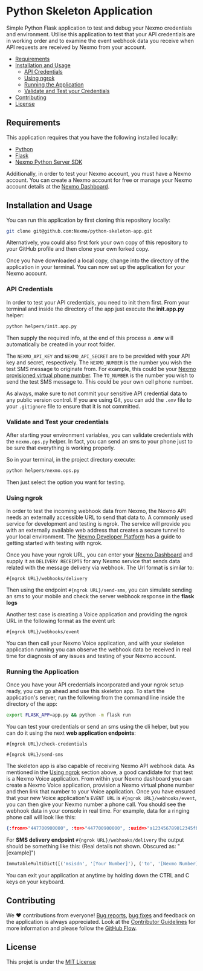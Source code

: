 # Python Skeleton Application

Simple Python Flask application to test and debug your Nexmo credentials and environment. Utilise this application to test that your API credentials are in working order and to examine the event webhook data you receive when API requests are received by Nexmo from your account.

- [Requirements](#requirements)
- [Installation and Usage](#installation-and-usage)
  - [API Credentials](#api-credentials)
  - [Using ngrok](#using-ngrok)
  - [Running the Application](#running-the-application)
  - [Validate and Test your Credentials](#validate-and-test-your-credentials)
- [Contributing](#contributing)
- [License](#license)

## Requirements

This application requires that you have the following installed locally:

- [Python](https://www.python.org)
- [Flask](https://https://github.com/pallets/flask)
- [Nexmo Python Server SDK](https://github.com/Nexmo/nexmo-python)

Additionally, in order to test your Nexmo account, you must have a Nexmo account. You can create a Nexmo account for free or manage your Nexmo account details at the [Nexmo Dashboard](https://dashboard.nexmo.com).

## Installation and Usage

You can run this application by first cloning this repository locally:

```bash
git clone git@github.com:Nexmo/python-skeleton-app.git
```

Alternatively, you could also first fork your own copy of this repository to your GitHub profile and then clone your own forked copy.

Once you have downloaded a local copy, change into the directory of the application in your terminal. You can now set up the application for your Nexmo account.

### API Credentials

In order to test your API credentials, you need to init them first. From your terminal and inside the directory of the app just execute the **init.app.py** helper:

```bash
python helpers/init.app.py
```

Then supply the required info, at the end of this process a **.env** will automatically be created in your root folder.

The `NEXMO_API_KEY` and `NEXMO_API_SECRET` are to be provided with your API key and secret, respectively. The `NEXMO_NUMBER` is the number you wish the test SMS message to originate from. For example, this could be your [Nexmo provisioned virtual phone number](https://developer.nexmo.com/numbers/overview). The `TO_NUMBER` is the number you wish to send the test SMS message to. This could be your own cell phone number.

As always, make sure to not commit your sensitive API credential data to any public version control. If you are using Git, you can add the `.env` file to your `.gitignore` file to ensure that it is not committed.

### Validate and Test your credentials

After starting your environment variables, you can validate credentials with the `nexmo.ops.py` helper. In fact, you can send an sms to your phone just to be sure that everything is working properly.

So in your terminal, in the project directory execute:

```bash
python helpers/nexmo.ops.py
```

Then just select the option you want for testing.

### Using ngrok

In order to test the incoming webhook data from Nexmo, the Nexmo API needs an externally accessible URL to send that data to. A commonly used service for development and testing is ngrok. The service will provide you with an externally available web address that creates a secure tunnel to your local environment. The [Nexmo Developer Platform](https://developer.nexmo.com/concepts/guides/testing-with-ngrok) has a guide to getting started with testing with ngrok.

Once you have your ngrok URL, you can enter your [Nexmo Dashboard](https://dashboard.nexmo.com/settings) and supply it as `DELIVERY RECEIPTS` for any Nexmo service that sends data related with the message delivery via webhook. The Url format is similar to:

`#{ngrok URL}/webhooks/delivery`

Then using the endpoint `#{ngrok URL}/send-sms`, you can simulate sending an sms to your mobile and check the server webhook response in the **flask logs**

Another test case is creating a Voice application and providing the ngrok URL in the following format as the event url:

`#{ngrok URL}/webhooks/event`

You can then call your Nexmo Voice application, and with your skeleton application running you can observe the webhook data be received in real time for diagnosis of any issues and testing of your Nexmo account.

### Running the Application

Once you have your API credentials incorporated and your ngrok setup ready, you can go ahead and use this skeleton app. To start the application's server, run the following from the command line inside the directory of the app:

```bash
export FLASK_APP=app.py && python -m flask run
```

You can test your credentials or send an sms using the cli helper, but you can do it using the next **web application endpoints**:

`#{ngrok URL}/check-credentials`

`#{ngrok URL}/send-sms`

The skeleton app is also capable of receiving Nexmo API webhook data. As mentioned in the [Using ngrok](#using-ngrok) section above, a good candidate for that test is a Nexmo Voice application. From within your Nexmo dashboard you can create a Nexmo Voice application, provision a Nexmo virtual phone number and then link that number to your Voice application. Once you have ensured that your new Voice application's `EVENT URL` is `#{ngrok URL}/webhooks/event`, you can then give your Nexmo number a phone call. You should see the webhook data in your console in real time. For example, data for a ringing phone call will look like this:

```json
{:from=>"447700900000", :to=>"447700900000", :uuid=>"a123456789012345fbdsw", :conversation_uuid=>"CON-234567-fdsfs34-vfddfh-btger3-22345", :status=>"ringing", :direction=>"inbound", :timestamp=>"2020-01-07T11:24:49.478Z"}
```

For **SMS delivery endpoint** `#{ngrok URL}/webhooks/delivery` the output should be something like this: (Real details not shown. Obscured as: "[example]")

```python
ImmutableMultiDict([('msisdn', '[Your Number]'), ('to', '[Nexmo Number]'), ('network-code', '[XXXXX]'), ('messageId', '[Message ID]'), ('price', '[price]'), ('status', 'delivered'), ('scts', '[XXXXXXXX]'), ('err-code', '0'), ('api-key', '[Your API Key]'), ('message-timestamp', '2020-03-19 20:20:42')])
```

You can exit your application at anytime by holding down the CTRL and C keys on your keyboard.

## Contributing

We ❤️ contributions from everyone! [Bug reports](X), [bug fixes](X) and feedback on the application is always appreciated. Look at the [Contributor Guidelines](X) for more information and please follow the [GitHub Flow](https://guides.github.com/introduction/flow/index.html).

## License

This projet is under the [MIT License](LICENSE)
